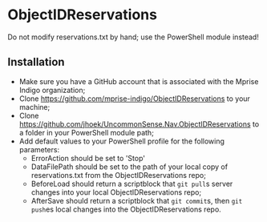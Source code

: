 # ObjectIDReservations

Do not modify reservations.txt by hand; use the PowerShell module instead!

## Installation
- Make sure you have a GitHub account that is associated with the Mprise Indigo organization;
- Clone https://github.com/mprise-indigo/ObjectIDReservations to your machine;
- Clone https://github.com/jhoek/UncommonSense.Nav.ObjectIDReservations to a folder in your PowerShell module path;
- Add default values to your PowerShell profile for the following parameters:
  - ErrorAction should be set to 'Stop'
  - DataFilePath should be set to the path of your local copy of reservations.txt from the ObjectIDReservations repo;
  - BeforeLoad should return a scriptblock that `git pull`s server changes into your local ObjectIDReservations repo;
  - AfterSave should return a scriptblock that `git commit`s, then `git push`es local changes into the ObjectIDReservations repo.
